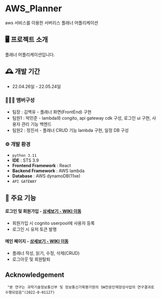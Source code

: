 # AWS_Planner
aws 서비스를 이용한 서버리스 플래너 어플리케이션


## 🖥️ 프로젝트 소개
플래너 어플리케이션입니다.
<br>

## 🕰️ 개발 기간
* 22.04.26일 - 22.05.24일

### 🧑‍🤝‍🧑 맴버구성
 - 팀장  : 김백유 - 플래너 화면(FrontEnd) 구현
 - 팀원1 : 박민준 - lambda와 congito, api gateway cdk 구성, 로그인 ui 구현, 사용자 관리 기능 백엔드
 - 팀원2 : 정진서 - 플래너 CRUD 기능 lambda 구현, 일정 DB 구성


### ⚙️ 개발 환경
- `python 3.11`
- **IDE** : STS 3.9
- **Frontend Framework** : React
- **Backend Framework** : AWS lambda
- **Database** : AWS dynamoDB(11xe)
- `API GATEWAY`


## 📌 주요 기능
#### 로그인 및 회원가입 - <a href="" >상세보기 - WIKI 이동</a>
- 회원가입 시 cognito userpool에 사용자 등록
- 로그인 시 유저 토큰 발행

#### 메인 페이지 - <a href="" >상세보기 - WIKI 이동</a>
- 플래너 작성, 읽기, 수정, 삭제(CRUD)
- 로그아웃 및 회원탈퇴



## Acknowledgement
```
 "본 연구는 과학기술정보통신부 및 정보통신기획평가원의 SW전문인재양성사업의 연구결과로 수행되었음"(2022-0-01127) 
```
